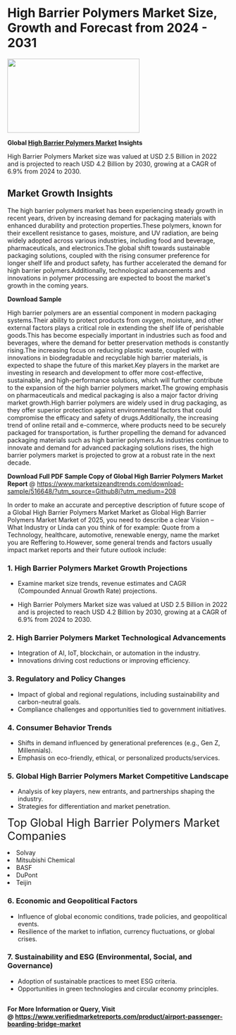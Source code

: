 <H1>High Barrier Polymers Market Size, Growth and Forecast from 2024 - 2031</H1><img class="aligncenter size-medium wp-image-584254" src="https://thirdeyenews.in/wp-content/uploads/2024/09/Global-Market-Research-300x168.jpeg" alt="" width="300" height="168" /><p><strong>Global&nbsp;<a href="https://www.marketsizeandtrends.com/download-sample/516648/?utm_source=Github8j?utm_medium=208">High Barrier Polymers Market</a> Insights</strong></p><p>High Barrier Polymers Market size was valued at USD 2.5 Billion in 2022 and is projected to reach USD 4.2 Billion by 2030, growing at a CAGR of 6.9% from 2024 to 2030.</p><p><h2>Market Growth Insights</h2> <p>The high barrier polymers market has been experiencing steady growth in recent years, driven by increasing demand for packaging materials with enhanced durability and protection properties.These polymers, known for their excellent resistance to gases, moisture, and UV radiation, are being widely adopted across various industries, including food and beverage, pharmaceuticals, and electronics.The global shift towards sustainable packaging solutions, coupled with the rising consumer preference for longer shelf life and product safety, has further accelerated the demand for high barrier polymers.Additionally, technological advancements and innovations in polymer processing are expected to boost the market's growth in the coming years.</p> <p><strong>Download Sample</strong></p> <p>High barrier polymers are an essential component in modern packaging systems.Their ability to protect products from oxygen, moisture, and other external factors plays a critical role in extending the shelf life of perishable goods.This has become especially important in industries such as food and beverages, where the demand for better preservation methods is constantly rising.The increasing focus on reducing plastic waste, coupled with innovations in biodegradable and recyclable high barrier materials, is expected to shape the future of this market.Key players in the market are investing in research and development to offer more cost-effective, sustainable, and high-performance solutions, which will further contribute to the expansion of the high barrier polymers market.The growing emphasis on pharmaceuticals and medical packaging is also a major factor driving market growth.High barrier polymers are widely used in drug packaging, as they offer superior protection against environmental factors that could compromise the efficacy and safety of drugs.Additionally, the increasing trend of online retail and e-commerce, where products need to be securely packaged for transportation, is further propelling the demand for advanced packaging materials such as high barrier polymers.As industries continue to innovate and demand for advanced packaging solutions rises, the high barrier polymers market is projected to grow at a robust rate in the next decade.<p><span class=""><strong>Download Full PDF Sample Copy of Global High Barrier Polymers Market Report</strong> @ <a href="https://www.marketsizeandtrends.com/download-sample/516648/?utm_source=Github8j?utm_medium=208" target="_blank">https://www.marketsizeandtrends.com/download-sample/516648/?utm_source=Github8j?utm_medium=208</a></span></p><p>In order to make an accurate and perceptive description of future scope of a Global&nbsp;High Barrier Polymers Market Market as Global&nbsp;High Barrier Polymers Market Market of 2025, you need to describe a clear Vision &ndash; What Industry or Linda can you think of for example: Quote from a Technology, healthcare, automotive, renewable energy, name the market you are Reffering to.However, some general trends and factors usually impact market reports and their future outlook include:</p><h3>1.&nbsp;<strong>High Barrier Polymers Market Growth Projections</strong></h3><ul><li>Examine market size trends, revenue estimates and CAGR (Compounded Annual Growth Rate) projections.</li><li><p>High Barrier Polymers Market size was valued at USD 2.5 Billion in 2022 and is projected to reach USD 4.2 Billion by 2030, growing at a CAGR of 6.9% from 2024 to 2030.</p></li></ul><h3>2.&nbsp;<strong>High Barrier Polymers Market Technological Advancements</strong></h3><ul><li>Integration of AI, IoT, blockchain, or automation in the industry.</li><li>Innovations driving cost reductions or improving efficiency.</li></ul><h3>3.&nbsp;<strong>Regulatory and Policy Changes</strong></h3><ul><li>Impact of global and regional regulations, including sustainability and carbon-neutral goals.</li><li>Compliance challenges and opportunities tied to government initiatives.</li></ul><h3>4.&nbsp;<strong>Consumer Behavior Trends</strong></h3><ul><li>Shifts in demand influenced by generational preferences (e.g., Gen Z, Millennials).</li><li>Emphasis on eco-friendly, ethical, or personalized products/services.</li></ul><h3>5.&nbsp;<strong>Global High Barrier Polymers Market Competitive Landscape</strong></h3><ul><li>Analysis of key players, new entrants, and partnerships shaping the industry.</li><li>Strategies for differentiation and market penetration.</li></ul><p data-pm-slice="1 1 []"><span style="color: inherit; font-family: inherit; font-size: 25px;">Top Global High Barrier Polymers Market Companies</span></p><div class="" data-test-id=""><p><li>Solvay</li><li> Mitsubishi Chemical</li><li> BASF</li><li> DuPont</li><li> Teijin</li></p></div><h3>6.&nbsp;<strong>Economic and Geopolitical Factors</strong></h3><ul><li>Influence of global economic conditions, trade policies, and geopolitical events.</li><li>Resilience of the market to inflation, currency fluctuations, or global crises.</li></ul><h3>7.&nbsp;<strong>Sustainability and ESG (Environmental, Social, and Governance)</strong></h3><ul><li>Adoption of sustainable practices to meet ESG criteria.</li><li>Opportunities in green technologies and circular economy principles.</li></ul><h2><strong style="font-size: 14px;">For More Information or Query, Visit @&nbsp;</strong><a style="background-color: #ffffff; font-size: 14px;" href="https://www.marketsizeandtrends.com/report/high-barrier-polymers-market/" target="_blank">https://www.verifiedmarketreports.com/product/airport-passenger-boarding-bridge-market</a></h2>